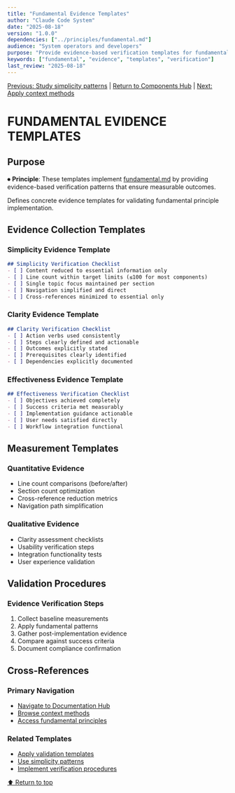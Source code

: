 ```yaml
---
title: "Fundamental Evidence Templates"
author: "Claude Code System"
date: "2025-08-18"
version: "1.0.0"
dependencies: ["../principles/fundamental.md"]
audience: "System operators and developers"
purpose: "Provide evidence-based verification templates for fundamental principles"
keywords: ["fundamental", "evidence", "templates", "verification"]
last_review: "2025-08-18"
---
```


[Previous: Study simplicity patterns](fundamental-simplicity-patterns.md) | [Return to Components Hub](README.md) | [Next: Apply context methods](fundamental-context-methods.md)

# FUNDAMENTAL EVIDENCE TEMPLATES

## Purpose

⏺ **Principle**: These templates implement [fundamental.md](../principles/fundamental.md) by providing evidence-based verification patterns that ensure measurable outcomes.

Defines concrete evidence templates for validating fundamental principle implementation.

## Evidence Collection Templates

### Simplicity Evidence Template
```markdown
## Simplicity Verification Checklist
- [ ] Content reduced to essential information only
- [ ] Line count within target limits (≤100 for most components)
- [ ] Single topic focus maintained per section
- [ ] Navigation simplified and direct
- [ ] Cross-references minimized to essential only
```

### Clarity Evidence Template
```markdown
## Clarity Verification Checklist
- [ ] Action verbs used consistently
- [ ] Steps clearly defined and actionable
- [ ] Outcomes explicitly stated
- [ ] Prerequisites clearly identified
- [ ] Dependencies explicitly documented
```

### Effectiveness Evidence Template
```markdown
## Effectiveness Verification Checklist
- [ ] Objectives achieved completely
- [ ] Success criteria met measurably
- [ ] Implementation guidance actionable
- [ ] User needs satisfied directly
- [ ] Workflow integration functional
```

## Measurement Templates

### Quantitative Evidence
- Line count comparisons (before/after)
- Section count optimization
- Cross-reference reduction metrics
- Navigation path simplification

### Qualitative Evidence
- Clarity assessment checklists
- Usability verification steps
- Integration functionality tests
- User experience validation

## Validation Procedures

### Evidence Verification Steps
1. Collect baseline measurements
2. Apply fundamental patterns
3. Gather post-implementation evidence
4. Compare against success criteria
5. Document compliance confirmation

## Cross-References

### Primary Navigation
- [Navigate to Documentation Hub](../index.md)
- [Browse context methods](fundamental-context-methods.md)
- [Access fundamental principles](../principles/fundamental.md)

### Related Templates
- [Apply validation templates](../principles/validation.md#template-integration)
- [Use simplicity patterns](fundamental-simplicity-patterns.md)
- [Implement verification procedures](../principles/validation.md#validation-methodology)

[⬆ Return to top](#fundamental-evidence-templates)